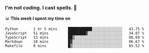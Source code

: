 ### I'm not coding. I cast spells. 🎩

📊 **This week I spent my time on**
<!--START_SECTION:waka-->
```text
Python       1 hr 5 mins     ███████████░░░░░░░░░░░░░░   43.75 % 
JavaScript   51 mins         ████████▓░░░░░░░░░░░░░░░░   34.07 % 
TypeScript   13 mins         ██▒░░░░░░░░░░░░░░░░░░░░░░   08.69 % 
Markdown     10 mins         █▓░░░░░░░░░░░░░░░░░░░░░░░   06.67 % 
Makefile     8 mins          █▒░░░░░░░░░░░░░░░░░░░░░░░   05.52 % 
```
<!--END_SECTION:waka-->
